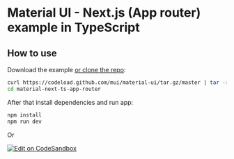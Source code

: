 # Material UI - Next.js (App router) example in TypeScript

## How to use

Download the example [or clone the repo](https://github.com/mui/material-ui):

```sh
curl https://codeload.github.com/mui/material-ui/tar.gz/master | tar -xz --strip=2  material-ui-master/examples/material-next-ts-app-router
cd material-next-ts-app-router
```

After that install dependencies and run app:

```sh
npm install
npm run dev
```

Or

[![Edit on CodeSandbox](https://codesandbox.io/static/img/play-codesandbox.svg)](https://codesandbox.io/s/github/mui/material-ui/tree/master/examples/material-next-ts-app-router)
